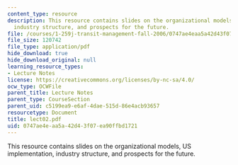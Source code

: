 ```yaml
---
content_type: resource
description: This resource contains slides on the organizational models, US implementation,
  industry structure, and prospects for the future.
file: /courses/1-259j-transit-management-fall-2006/0747ae4eaa5a42d43f07ea90ffbd1721_lect02.pdf
file_size: 120742
file_type: application/pdf
hide_download: true
hide_download_original: null
learning_resource_types:
- Lecture Notes
license: https://creativecommons.org/licenses/by-nc-sa/4.0/
ocw_type: OCWFile
parent_title: Lecture Notes
parent_type: CourseSection
parent_uid: c5199ea9-e6af-4dae-515d-86e4acb93657
resourcetype: Document
title: lect02.pdf
uid: 0747ae4e-aa5a-42d4-3f07-ea90ffbd1721
---
```

This resource contains slides on the organizational models, US implementation, industry structure, and prospects for the future.